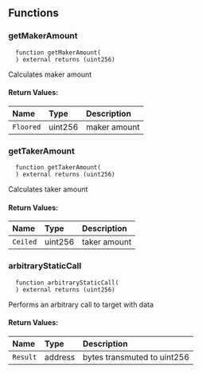 


## Functions
### getMakerAmount
```solidity
  function getMakerAmount(
  ) external returns (uint256)
```
Calculates maker amount



#### Return Values:
| Name                           | Type          | Description                                                                  |
| :----------------------------- | :------------ | :--------------------------------------------------------------------------- |
|`Floored`| uint256 | maker amount
### getTakerAmount
```solidity
  function getTakerAmount(
  ) external returns (uint256)
```
Calculates taker amount



#### Return Values:
| Name                           | Type          | Description                                                                  |
| :----------------------------- | :------------ | :--------------------------------------------------------------------------- |
|`Ceiled`| uint256 | taker amount
### arbitraryStaticCall
```solidity
  function arbitraryStaticCall(
  ) external returns (uint256)
```
Performs an arbitrary call to target with data



#### Return Values:
| Name                           | Type          | Description                                                                  |
| :----------------------------- | :------------ | :--------------------------------------------------------------------------- |
|`Result`| address | bytes transmuted to uint256
